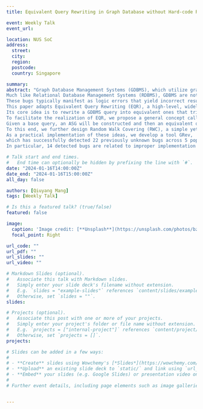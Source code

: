 ```yaml
---
title: Equivalent Query Rewriting in Graph Database without Hard-code Rules 

event: Weekly Talk
event_url: 

location: NUS SoC
address:
  street: 
  city: 
  region: 
  postcode:
  country: Singapore

summary: 
abstract: "Graph Database Management Systems (GDBMS), which utilize graph models for data storage and execute queries via graph traversals, have seen ubiquitous usage in real-world scenarios such as recommendation systems, knowledge graphs, and social networks.
Much like Relational Database Management Systems (RDBMS), GDBMS are not immune to bugs. 
These bugs typically manifest as logic errors that yield incorrect results (e.g., omitting a node that should be included), performance bugs that lead to sub-optimal performance (e.g., long execution time caused by redundant graph scanning), and exception issues (e.g., unexpected or missing exceptions).
This paper adapts Equivalent Query Rewriting (EQR), a high-level, widely applicable concept, to GDBMS testing.}
Its core idea is to rewrite a GDBMS query into equivalent ones that trigger distinct query plans, and check whether they exhibit discrepancies in system behaviors.
To facilitate the realization of EQR, we propose a general concept called Abstract Syntax Graph (ASG), which embeds the semantics of a query in the paths of a graph.
Given a base query, an ASG will be constructed and then an equivalent query can be generated by finding paths collectively carrying the complete semantics of the base query.
To this end, we further design Random Walk Covering (RWC), a simple yet effective path-covering algorithm.
As a practical implementation of these ideas, we develop a tool GRev,
which has successfully detected 22 previously unknown bugs across 5 popular GDBMS, with 15 of them being confirmed.
In particular, 14 detected bugs are related to improper implementation of graph data retrieval in GDBMS, which is challenging to identify for existing techniques."

# Talk start and end times.
#   End time can optionally be hidden by prefixing the line with `#`.
date: "2024-01-16T14:00:00Z"
date_end: "2024-01-16T15:00:00Z"
all_day: false

authors: [Qiuyang Mang]
tags: [Weekly Talk]

# Is this a featured talk? (true/false)
featured: false

image:
  caption: 'Image credit: [**Unsplash**](https://unsplash.com/photos/bzdhc5b3Bxs)'
  focal_point: Right

url_code: ""
url_pdf: ""
url_slides: ""
url_video: ""

# Markdown Slides (optional).
#   Associate this talk with Markdown slides.
#   Simply enter your slide deck's filename without extension.
#   E.g. `slides = "example-slides"` references `content/slides/example-slides.md`.
#   Otherwise, set `slides = ""`.
slides:

# Projects (optional).
#   Associate this post with one or more of your projects.
#   Simply enter your project's folder or file name without extension.
#   E.g. `projects = ["internal-project"]` references `content/project/deep-learning/index.md`.
#   Otherwise, set `projects = []`.
projects:

# Slides can be added in a few ways:
# 
# - **Create** slides using Wowchemy's [*Slides*](https://wowchemy.com/docs/managing-content/#create-slides) feature and link using `slides` parameter in the front matter of the talk file
# - **Upload** an existing slide deck to `static/` and link using `url_slides` parameter in the front matter of the talk file
# - **Embed** your slides (e.g. Google Slides) or presentation video on this page using [shortcodes](https://wowchemy.com/docs/writing-markdown-latex/).
# 
# Further event details, including page elements such as image galleries, can be added to the body of this page.


---
```

